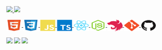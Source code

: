 
<div>
  <a href="https://github.com/sambuite">
  <img height="180em" src="https://github-readme-stats.vercel.app/api?username=sambuite&show_icons=true&theme=tokyonight&include_all_commits=true&count_private=true"/>
  <img height="180em" src="https://github-readme-stats.vercel.app/api/top-langs/?username=sambuite&layout=compact&langs_count=7&theme=tokyonight"/>
</div>
<div><br>
  <img align="center" alt="Html Icon" height="30" width="40" src="https://raw.githubusercontent.com/devicons/devicon/master/icons/html5/html5-original.svg">
  <img align="center" alt="Css Icon" height="30" width="40" src="https://raw.githubusercontent.com/devicons/devicon/master/icons/css3/css3-original.svg">
  <img align="center" alt="Javascript Icon" height="30" width="40" src="https://raw.githubusercontent.com/devicons/devicon/master/icons/javascript/javascript-plain.svg">
  <img align="center" alt="Ts Icon" height="30" width="40" src="https://raw.githubusercontent.com/devicons/devicon/master/icons/typescript/typescript-plain.svg">
  <img align="center" alt="React Icon" height="30" width="40" src="https://raw.githubusercontent.com/devicons/devicon/master/icons/react/react-original.svg">
  <img align="center" alt="Express Icon" height="30" width="40" src="https://raw.githubusercontent.com/devicons/devicon/master/icons/nodejs/nodejs-plain.svg">
  <img align="center" alt="Nestjs Icon" height="30" width="40" src="https://raw.githubusercontent.com/devicons/devicon/master/icons/nestjs/nestjs-plain.svg">
  <img align="center" alt="Git Icon" height="30" width="40" src="https://raw.githubusercontent.com/devicons/devicon/master/icons/git/git-original.svg">
  <img align="center" alt="Github Icon" height="30" width="40" src="https://raw.githubusercontent.com/devicons/devicon/master/icons/github/github-original.svg">
</div>
  
<br>
 
<div> 
  <a href="https://www.youtube.com/channel/UCy4tKJeQHBHVFEgFRGFCdKg" target="_blank"><img src="https://img.shields.io/badge/YouTube-FF0000?style=for-the-badge&logo=youtube&logoColor=white" target="_blank"></a>
  <a href="https://instagram.com/sambuite_" target="_blank"><img src="https://img.shields.io/badge/-Instagram-%23E4405F?style=for-the-badge&logo=instagram&logoColor=white" target="_blank"></a>
  <a href = "mailto:murilosambuite@gmail.com"><img src="https://img.shields.io/badge/-Gmail-%23333?style=for-the-badge&logo=gmail&logoColor=white" target="_blank"></a>
</div>
